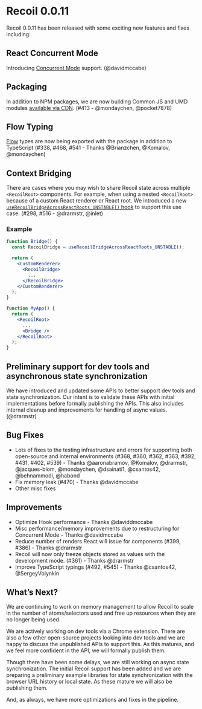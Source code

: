 # Recoil 0.0.11

Recoil 0.0.11 has been released with some exciting new features and fixes including:

## React Concurrent Mode
Introducing [Concurrent Mode](https://reactjs.org/docs/concurrent-mode-intro.html) support. (@davidmccabe)

## Packaging
In addition to NPM packages, we are now building Common JS and UMD modules [available via CDN](/docs/introduction/installation#cdn). (#413 - @mondaychen, @pocket7878)

## Flow Typing
[Flow](https://flow.org/) types are now being exported with the package in addition to TypeScript (#338, #468, #541 - Thanks @Brianzchen, @Komalov, @mondaychen)

## Context Bridging
There are cases where you may wish to share Recoil state across multiple `<RecoilRoot>` components.  For example, when using a nested `<RecoilRoot>` because of a custom React renderer or React root.  We introduced a new [`useRecoilBridgeAcrossReactRoots_UNSTABLE()` hook](/docs/api-reference/core/useRecoilBridgeAcrossReactRoots) to support this use case. (#298, #516 - @drarmstr, @inlet)

### Example

```jsx
function Bridge() {
  const RecoilBridge = useRecoilBridgeAcrossReactRoots_UNSTABLE();

  return (
    <CustomRenderer>
      <RecoilBridge>
        ...
      </RecoilBridge>
    </CustomRenderer>
  );
}

function MyApp() {
  return (
    <RecoilRoot>
      ...
      <Bridge />
    </RecoilRoot>
  );
}
```

## Preliminary support for dev tools and asynchronous state synchronization
We have introduced and updated some APIs to better support dev tools and state synchronization.  Our intent is to validate these APIs with initial implementations before formally publishing the APIs.  This also includes internal cleanup and improvements for handling of async values.  (@drarmstr)

## Bug Fixes

- Lots of fixes to the testing infrastructure and errors for supporting both open-source and internal environments (#368, #360, #362, #363, #392, #431, #402, #539) - Thanks @aaronabramov, @Komalov, @drarmstr, @jacques-blom, @mondaychen, @dsainati1, @csantos42, @behnammodi, @habond
- Fix memory leak (#470) - Thanks @davidmccabe
- Other misc fixes

## Improvements

- Optimize Hook performance - Thanks @daviddmccabe
- Misc performance/memory improvements due to restructuring for Concurrent Mode - Thanks @davidmccabe
- Reduce number of renders React will issue for components (#399, #386) - Thanks @drarmstr
- Recoil will now only freeze objects stored as values with the development mode. (#361) - Thanks @drarmstr
- Improve TypeScript typings (#492, #545) - Thanks @csantos42, @SergeyVolynkin

## What’s Next?

We are continuing to work on memory management to allow Recoil to scale in the number of atoms/selectors used and free up resources when they are no longer being used.

We are actively working on dev tools via a Chrome extension.  There are also a few other open-source projects looking into dev tools and we are happy to discuss the unpublished APIs to support this.  As this matures, and we feel more confident in the API, we will formally publish them.

Though there have been some delays, we are still working on async state synchronization.  The initial Recoil support has been added and we are preparing a preliminary example libraries for state synchronization with the browser URL history or local state.  As these mature we will also be publishing them.

And, as always, we have more optimizations and fixes in the pipeline.
